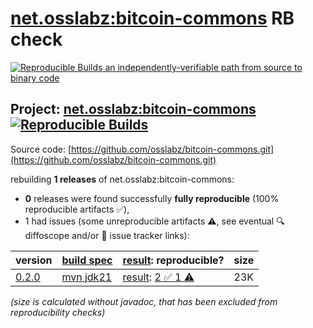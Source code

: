 [net.osslabz:bitcoin-commons](https://central.sonatype.com/artifact/net.osslabz/bitcoin-commons/versions) RB check
=======

[![Reproducible Builds](https://reproducible-builds.org/images/logos/rb.svg) an independently-verifiable path from source to binary code](https://reproducible-builds.org/)

## Project: [net.osslabz:bitcoin-commons](https://central.sonatype.com/artifact/net.osslabz/bitcoin-commons/versions) [![Reproducible Builds](https://img.shields.io/endpoint?url=https://raw.githubusercontent.com/jvm-repo-rebuild/reproducible-central/master/content/net/osslabz/bitcoin-commons/badge.json)](https://github.com/jvm-repo-rebuild/reproducible-central/blob/master/content/net/osslabz/bitcoin-commons/README.md)

Source code: [https://github.com/osslabz/bitcoin-commons.git](https://github.com/osslabz/bitcoin-commons.git)

rebuilding **1 releases** of net.osslabz:bitcoin-commons:
- **0** releases were found successfully **fully reproducible** (100% reproducible artifacts :white_check_mark:),
- 1 had issues (some unreproducible artifacts :warning:, see eventual :mag: diffoscope and/or :memo: issue tracker links):

| version | [build spec](/BUILDSPEC.md) | [result](https://reproducible-builds.org/docs/jvm/): reproducible? | size |
| -- | --------- | ------ | -- |
| [0.2.0](https://central.sonatype.com/artifact/net.osslabz/bitcoin-commons/0.2.0/pom) | [mvn jdk21](bitcoin-commons-0.2.0.buildspec) | [result](bitcoin-commons-0.2.0.buildinfo): [2 :white_check_mark:  1 :warning:](bitcoin-commons-0.2.0.buildcompare) | 23K |

<i>(size is calculated without javadoc, that has been excluded from reproducibility checks)</i>
